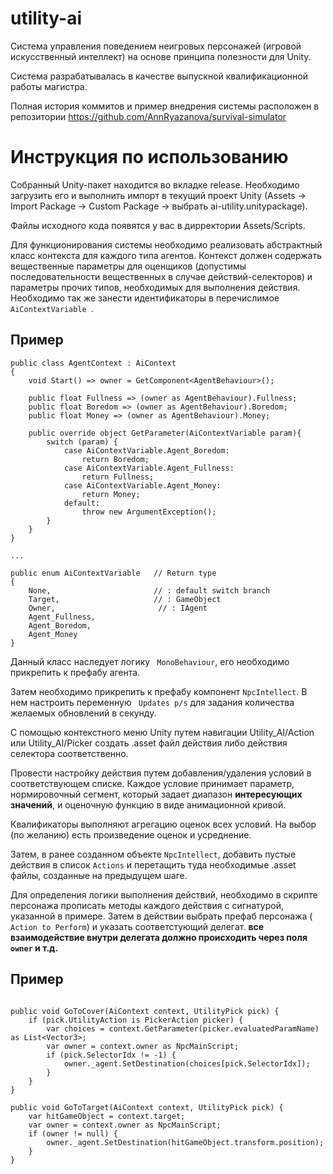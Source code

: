 # utility-ai
Система управления поведением неигровых персонажей (игровой искусственный интеллект) на основе принципа полезности для Unity. 

Система разрабатывалась в качестве выпускной квалификационной работы магистра.

Полная история коммитов и пример внедрения системы расположен в репозитории https://github.com/AnnRyazanova/survival-simulator

# Инструкция по использованию

Собранный Unity-пакет находится во вкладке release. Необходимо загрузить его и выполнить импорт в текущий проект Unity (Assets -> Import Package -> Custom Package -> выбрать ai-utility.unitypackage).

Файлы исходного кода появятся у вас в дирректории Assets/Scripts.

Для функционирования системы необходимо реализовать абстрактный класс контекста для каждого типа агентов. Контекст должен содержать вещественные параметры для оценщиков (допустимы последовательности вещественных в случае действий-селекторов) и параметры прочих типов, необходимых для выполнения действия. Необходимо так же занести идентификаторы в перечислимое ```AiContextVariable ```.

## Пример

```
public class AgentContext : AiContext
{
    void Start() => owner = GetComponent<AgentBehaviour>();

    public float Fullness => (owner as AgentBehaviour).Fullness;
    public float Boredom => (owner as AgentBehaviour).Boredom;
    public float Money => (owner as AgentBehaviour).Money;

    public override object GetParameter(AiContextVariable param){
        switch (param) {
            case AiContextVariable.Agent_Boredom:
                return Boredom;
            case AiContextVariable.Agent_Fullness:
                return Fullness;
            case AiContextVariable.Agent_Money:
                return Money;
            default:
                throw new ArgumentException();
        }
    }
}

...

public enum AiContextVariable   // Return type
{
    None,                       // : default switch branch
    Target,                     // : GameObject
    Owner,                       // : IAgent
    Agent_Fullness,
    Agent_Boredom,
    Agent_Money
}
```

Данный класс наследует логику ``` MonoBehaviour```, его необходимо прикрепить к префабу агента. 

Затем необходимо прикрепить к префабу компонент ``` NpcIntellect ```. В нем настроить переменную ``` Updates p/s``` для задания количества желаемых обновлений в секунду.

С помощью контекстного меню Unity путем навигации Utility_AI/Action или Utility_AI/Picker создать .asset файл действия либо действия селектора соответственно.   

Провести настройку действия путем добавления/удаления условий в соответствующем списке. Каждое условие принимает параметр, нормировочный сегмент, который задает диапазон **интересующих значений**, и оценочную функцию в виде анимационной кривой.

Квалификаторы выполняют агрегацию оценок всех условий. На выбор (по желанию) есть произведение оценок и усреднение.

Затем, в ранее созданном объекте  ``` NpcIntellect ```, добавить пустые действия в список  ``` Actions ``` и перетащить туда необходимые .asset файлы, созданные на предыдущем шаге.  

Для определения логики выполнения действий, необходимо в скрипте персонажа прописать методы каждого действия с сигнатурой, указанной в примере. Затем в действии выбрать префаб  персонажа (`` Action to Perform``)  и указать соответстующий делегат. **все взаимодействие внутри делегата должно происходить через поля ``owner`` и т.д.**

## Пример

```

public void GoToCover(AiContext context, UtilityPick pick) {
    if (pick.UtilityAction is PickerAction picker) {
        var choices = context.GetParameter(picker.evaluatedParamName) as List<Vector3>;
        var owner = context.owner as NpcMainScript;
        if (pick.SelectorIdx != -1) {
            owner._agent.SetDestination(choices[pick.SelectorIdx]);
        }
    }
}

public void GoToTarget(AiContext context, UtilityPick pick) {
    var hitGameObject = context.target;
    var owner = context.owner as NpcMainScript;
    if (owner != null) {
        owner._agent.SetDestination(hitGameObject.transform.position);
    }
}
```
